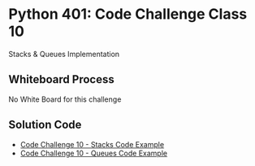 
# Python 401: Code Challenge Class 10
Stacks & Queues Implementation

## Whiteboard Process
<!-- Embedded whiteboard image -->
No White Board for this challenge

[//]: # (## Approach & Efficiency)

[//]: # (<!-- What approach did you take? Why? What is the Big O space/time for this approach? -->)

## Solution Code
<!-- Show how to run your code, and examples of it in action -->
- [Code Challenge 10 - Stacks Code Example](stack.py)
- [Code Challenge 10 -  Queues Code Example](queue.py)
